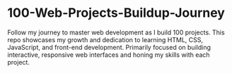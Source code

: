 # 100-Web-Projects-Buildup-Journey
Follow my journey to master web development as I build 100 projects. This repo showcases my growth and dedication to learning HTML, CSS, JavaScript, and front-end development. Primarily focused on building interactive, responsive web interfaces and honing my skills with each project.
